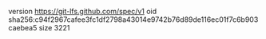version https://git-lfs.github.com/spec/v1
oid sha256:c94f2967cafee3fc1df2798a43014e9742b76d89de116ec01f7c6b903caebea5
size 3221
